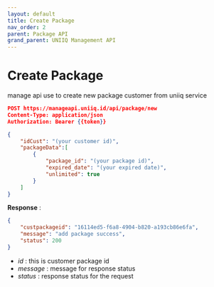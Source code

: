 ```yaml
---
layout: default
title: Create Package
nav_order: 2
parent: Package API
grand_parent: UNIIQ Management API
---
```


# Create Package

manage api use to create new package customer from uniiq service

```json
POST https://manageapi.uniiq.id/api/package/new
Content-Type: application/json
Authorization: Bearer {{token}}

{
    "idCust": "(your customer id)",
    "packageData":[
        {
            "package_id": "(your package id)",
            "expired_date": "(your expired date)",
            "unlimited": true
        }
    ]
}
```

**Response** :
```json
{
    "custpackageid": "16114ed5-f6a8-4904-b820-a193cb86e6fa",
    "message": "add package success",
    "status": 200
}
```
- *id* : this is customer package id
- *message* : message for response status
- *status* : response status for the request
